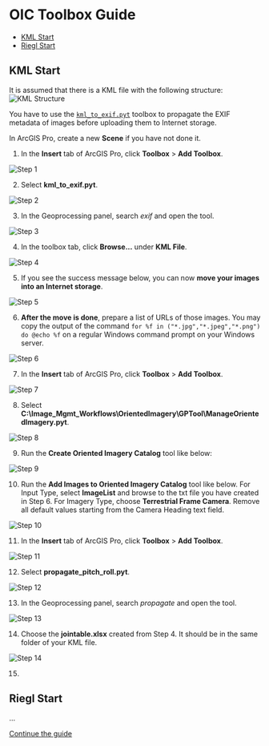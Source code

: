 # OIC Toolbox Guide

* [KML Start](#kml-start)
* [Riegl Start](#riegl-start)

## KML Start
It is assumed that there is a KML file with the following structure:
![KML Structure](img/oic_toolbox/kml_structure.png)

You have to use the [`kml_to_exif.pyt`](kml_to_exif.pyt) toolbox to propagate the EXIF metadata of images before uploading them to Internet storage.

In ArcGIS Pro, create a new **Scene** if you have not done it. 

1. In the **Insert** tab of ArcGIS Pro, click **Toolbox** > **Add Toolbox**.

![Step 1](img/oic_toolbox/step1.png)

2. Select **kml_to_exif.pyt**.

![Step 2](img/oic_toolbox/step2.png)

3. In the Geoprocessing panel, search *exif* and open the tool.

![Step 3](img/oic_toolbox/step3.png)

4. In the toolbox tab, click **Browse...** under **KML File**.

![Step 4](img/oic_toolbox/step4.png)

5. If you see the success message below, you can now **move your images into an Internet storage**.

![Step 5](img/oic_toolbox/step5.png)

6. **After the move is done**, prepare a list of URLs of those images. You may copy the output of the command `for %f in ("*.jpg","*.jpeg","*.png") do @echo %f` on a regular Windows command prompt on your Windows server.

![Step 6](img/oic_toolbox/step6.png)

7. In the **Insert** tab of ArcGIS Pro, click **Toolbox** > **Add Toolbox**.

![Step 7](img/oic_toolbox/step7.png)

8. Select **C:\Image_Mgmt_Workflows\OrientedImagery\GPTool\ManageOrientedImagery.pyt**.

![Step 8](img/oic_toolbox/step8.png)

9. Run the **Create Oriented Imagery Catalog** tool like below:

![Step 9](img/oic_toolbox/step9.png)

10. Run the **Add Images to Oriented Imagery Catalog** tool like below. For Input Type, select **ImageList** and browse to the txt file you have created in Step 6. For Imagery Type, choose **Terrestrial Frame Camera**. Remove all default values starting from the Camera Heading text field.

![Step 10](img/oic_toolbox/step10.png)

11. In the **Insert** tab of ArcGIS Pro, click **Toolbox** > **Add Toolbox**.

![Step 11](img/oic_toolbox/step11.png)

12. Select **propagate_pitch_roll.pyt**.

![Step 12](img/oic_toolbox/step12.png)

13. In the Geoprocessing panel, search *propagate* and open the tool.

![Step 13](img/oic_toolbox/step13.png)

14. Choose the **jointable.xlsx** created from Step 4. It should be in the same folder of your KML file.

![Step 14](img/oic_toolbox/step14.png)

15.

## Riegl Start
...

[Continue the guide](.)